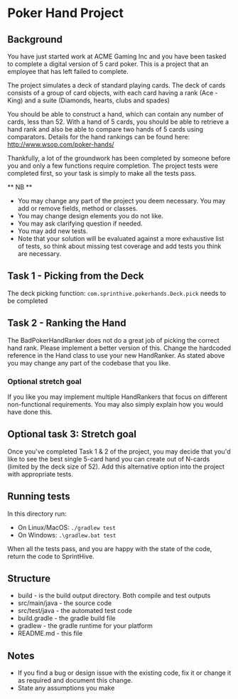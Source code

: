# Poker Hand Project
## Background
You have just started work at ACME Gaming Inc and you have been tasked to complete  a digital version of 5 card poker. 
This is a project that an employee that has left failed to complete.  

The project simulates a deck of standard playing cards. The deck of cards consists of a group of card objects, with each 
card having a rank (Ace - King) and a suite (Diamonds, hearts, clubs and spades)

You should be able to construct a hand, which can contain any number of cards, less than 52.
With a hand of 5 cards, you should be able to retrieve a hand rank and also be able to compare two hands of 5 cards 
using comparators.  Details for the hand rankings can be found here: http://www.wsop.com/poker-hands/

Thankfully, a lot of the groundwork has been completed by someone before you and only a few functions require completion.
The project tests were completed first, so your task is simply to make all the tests pass. 

** NB **

* You may change any part of the project you deem necessary. You may add or remove fields, method or classes.
* You may change design elements you do not like.
* You may ask clarifying question if needed.
* You may add new tests.
* Note that your solution will be evaluated against a more exhaustive list of tests, so think about missing test coverage and add tests you think are necessary.

## Task 1 - Picking from the Deck
The deck picking function: `com.sprinthive.pokerhands.Deck.pick` needs to be completed

## Task 2 - Ranking the Hand
The BadPokerHandRanker does not do a great job of picking the correct hand rank. Please implement a better version of this.
Change the hardcoded reference in the Hand class to use your new HandRanker.
As stated above you may change any part of the codebase that you like.
### Optional stretch goal
If you like you may implement multiple HandRankers that focus on different non-functional requirements. You may also simply explain how you would have done this. 

## Optional task 3: Stretch goal
Once you've completed Task 1 & 2 of the project, you may decide that you'd like to see the best single 5-card hand you can create out of N-cards (limited by the deck size of 52).
Add this alternative option into the project with appropriate tests.

## Running tests
In this directory run:

* On Linux/MacOS: `./gradlew test` 
* On Windows: `.\gradlew.bat test` 

When all the tests pass, and you are happy with the state of the code, return the code to SprintHive.

## Structure
* build - is the build output directory. Both compile and test outputs
* src/main/java - the source code
* src/test/java - the automated test code
* build.gradle - the gradle build file
* gradlew - the gradle runtime for your platform
* README.md - this file

## Notes
* If you find a bug or design issue with the existing code, fix it or change it as required and document this change.
* State any assumptions you make

